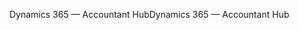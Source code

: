 <span data-ttu-id="295f4-101">Dynamics 365 — Accountant Hub</span><span class="sxs-lookup"><span data-stu-id="295f4-101">Dynamics 365 — Accountant Hub</span></span>
